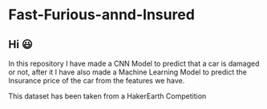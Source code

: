 # Fast-Furious-annd-Insured

## Hi 😃

In this repository I have made a CNN Model to predict that a car is damaged or not, after it I have also made a Machine Learning Model to predict the Insurance price of the car from the features we have.

This dataset has been taken from a HakerEarth Competition
